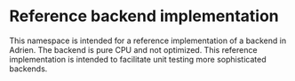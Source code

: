 ﻿# Reference backend implementation

This namespace is intended for a reference implementation
of a backend in Adrien. The backend is pure CPU and not
optimized. This reference implementation is intended to
facilitate unit testing more sophisticated backends.
